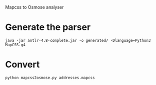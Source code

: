 Mapcss to Osmose analyser

Generate the parser
===================

```
java -jar antlr-4.8-complete.jar -o generated/ -Dlanguage=Python3 MapCSS.g4
```

Convert
=======

```
python mapcss2osmose.py addresses.mapcss
```
